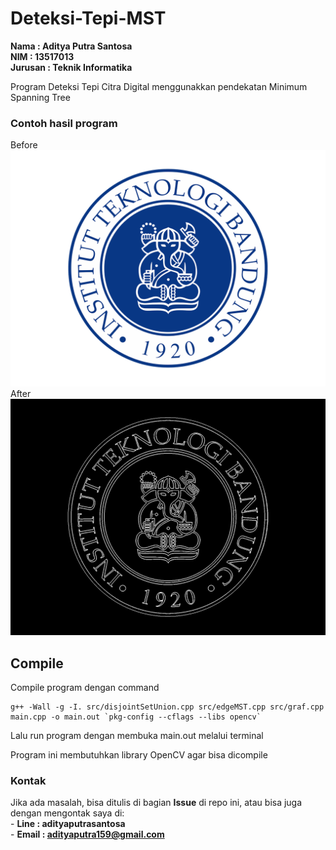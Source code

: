 # Deteksi-Tepi-MST
**Nama    : Aditya Putra Santosa**<br />
**NIM     : 13517013**<br />
**Jurusan : Teknik Informatika**<br />

Program Deteksi Tepi Citra Digital menggunakkan pendekatan Minimum Spanning Tree<br>

### Contoh hasil program<br>
Before<br>
![before](gambar/itb.png)<br>
After<br>
![after](hasil/itb.png)

## Compile
Compile program dengan command
```
g++ -Wall -g -I. src/disjointSetUnion.cpp src/edgeMST.cpp src/graf.cpp main.cpp -o main.out `pkg-config --cflags --libs opencv`
```
Lalu run program dengan membuka main.out melalui terminal<br>
  
Program ini membutuhkan library OpenCV agar bisa dicompile<br>

### Kontak
Jika ada masalah, bisa ditulis di bagian **Issue** di repo ini, atau bisa juga dengan mengontak saya di:<br />
    - **Line  : adityaputrasantosa** <br />
    - **Email : adityaputra159@gmail.com**<br />
